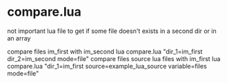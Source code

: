 # compare.lua
not important lua file to get if some file doesn't exists in a second dir or in an array 

compare files im_first with im_second
lua compare.lua "dir_1=im_first dir_2=im_second mode=file"
compare files source lua files with im_first
lua compare.lua "dir_1=im_first source=example_lua_source variable=files mode=file"
